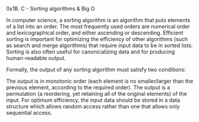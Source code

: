 0x1B. C - Sorting algorithms & Big O

In computer science, a sorting algorithm is an algorithm that puts elements of a list into an order.
The most frequently used orders are numerical order and lexicographical order, 
and either ascending or descending. 
Efficient sorting is important for optimizing the efficiency of other algorithms 
(such as search and merge algorithms) that require input data to be in sorted lists. 
Sorting is also often useful for canonicalizing data and for producing human-readable output.

Formally, the output of any sorting algorithm must satisfy two conditions:

The output is in monotonic order (each element is no smaller/larger than the previous element,
according to the required order).
The output is a permutation (a reordering, yet retaining all of the original elements) of the input.
For optimum efficiency, the input data should be stored in a data structure which allows 
random access rather than one that allows only sequential access.
